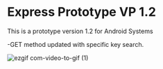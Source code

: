 # Express Prototype VP 1.2

This is a prototype version 1.2 for Android Systems

-GET method updated with specific key search. 


![ezgif com-video-to-gif (1)](https://user-images.githubusercontent.com/49036494/97219488-26227080-17db-11eb-8b6a-734a9ec3b93f.gif)
